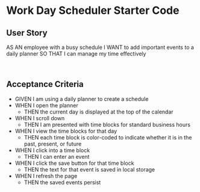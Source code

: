 # Work Day Scheduler Starter Code

## User Story
AS AN employee with a busy schedule
I WANT to add important events to a daily planner
SO THAT I can manage my time effectively

<br>

## Acceptance Criteria
- GIVEN I am using a daily planner to create a schedule
- WHEN I open the planner
    - THEN the current day is displayed at the top of the calendar
- WHEN I scroll down
    - THEN I am presented with time blocks for standard business hours
- WHEN I view the time blocks for that day
    - THEN each time block is color-coded to indicate whether it is in the past, present, or future
- WHEN I click into a time block
    - THEN I can enter an event
- WHEN I click the save button for that time block
    - THEN the text for that event is saved in local storage
- WHEN I refresh the page
    - THEN the saved events persist
